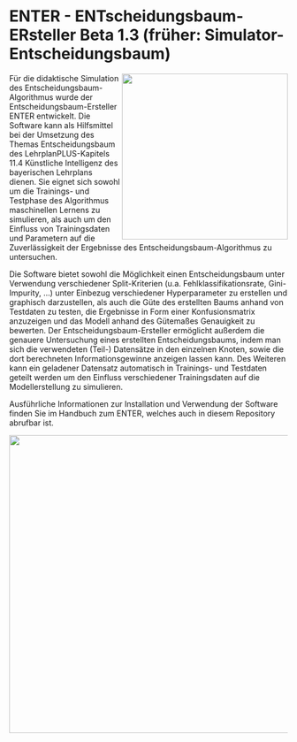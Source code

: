 # ENTER - ENTscheidungsbaum-ERsteller Beta 1.3 (früher: Simulator-Entscheidungsbaum)
<img align="right" src="https://user-images.githubusercontent.com/114241060/232802139-b794d2f0-3e00-4a21-9ab7-8d5df0f077a3.png" width="300" height="300"/>


Für die didaktische Simulation des Entscheidungsbaum-Algorithmus wurde der Entscheidungsbaum-Ersteller ENTER entwickelt. Die Software kann als Hilfsmittel bei der Umsetzung des Themas Entscheidungsbaum des LehrplanPLUS-Kapitels 11.4 Künstliche Intelligenz des bayerischen Lehrplans dienen. Sie eignet sich sowohl um die Trainings- und Testphase des Algorithmus maschinellen Lernens zu simulieren, als auch um den Einfluss von Trainingsdaten und Parametern auf die Zuverlässigkeit der Ergebnisse des Entscheidungsbaum-Algorithmus zu untersuchen.

Die Software bietet sowohl die Möglichkeit einen Entscheidungsbaum unter Verwendung verschiedener Split-Kriterien (u.a. Fehlklassifikationsrate, Gini-Impurity, ...) unter Einbezug verschiedener Hyperparameter zu erstellen und graphisch darzustellen, als auch die Güte des erstellten Baums anhand von Testdaten zu testen, die Ergebnisse in Form einer Konfusionsmatrix anzuzeigen und das Modell anhand des Gütemaßes Genauigkeit zu bewerten. Der Entscheidungsbaum-Ersteller ermöglicht außerdem die genauere Untersuchung eines erstellten Entscheidungsbaums, indem man sich die verwendeten (Teil-) Datensätze in den einzelnen Knoten, sowie die dort berechneten Informationsgewinne anzeigen lassen kann. Des Weiteren kann ein geladener Datensatz automatisch in Trainings- und Testdaten geteilt werden um den Einfluss verschiedener Trainingsdaten auf die Modellerstellung zu simulieren. 

Ausführliche Informationen zur Installation und Verwendung der Software finden Sie im Handbuch zum ENTER, welches auch in diesem Repository abrufbar ist.
<p align="center">
 <img src="https://user-images.githubusercontent.com/114241060/232804832-c5cb0124-6afb-43bb-b9cb-69130d6e32d7.png" width="749" height="539" />
